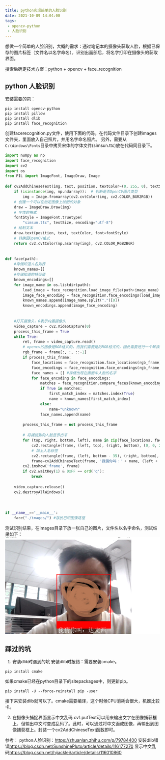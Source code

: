 ```yaml
---
title: python实现简单的人脸识别
date: 2021-10-09 14:04:00
tags: 
 - opencv-python
 - 人脸识别
---
```


想做一个简单的人脸识别，大概的需求：通过笔记本的摄像头获取人脸，根据已保存的图片标签（文件名以名字命名），识别出面部后，将名字打印在摄像头的获取界面。

搜索后确定技术方案：python + opencv + face_recognition
<!--more-->

## python 人脸识别

安装需要的包：
```
pip install opencv-python
pip install pillow
pip install dlib
pip install face_recognition
```
创建facerecognition.py文件，使用下面的代码。在代码文件目录下创建images文件夹，里面放入自己照片，并用名字命名照片。
另外，需要从```C:\Windows\Fonts```目录中拷贝宋体的字体文件(simsun.ttc)放在代码同目录下。

```python
import numpy as np
import face_recognition 
import cv2
import os
from PIL import ImageFont, ImageDraw, Image

def cv2AddChineseText(img, text, position, textColor=(0, 255, 0), textSize=30):
    if (isinstance(img, np.ndarray)):  # 判断是否OpenCV图片类型
        img = Image.fromarray(cv2.cvtColor(img, cv2.COLOR_BGR2RGB))
    # 创建一个可以在给定图像上绘图的对象
    draw = ImageDraw.Draw(img)
    # 字体的格式
    fontStyle = ImageFont.truetype(
        "simsun.ttc", textSize, encoding="utf-8")
    # 绘制文本
    draw.text(position, text, textColor, font=fontStyle)
    # 转换回OpenCV格式
    return cv2.cvtColor(np.asarray(img), cv2.COLOR_RGB2BGR)


def face(path):
    #存储知道人名列表
    known_names=[] 
    #存储知道的特征值
    known_encodings=[]
    for image_name in os.listdir(path):
        load_image = face_recognition.load_image_file(path+image_name) #加载图片
        image_face_encoding = face_recognition.face_encodings(load_image)[0] #获得128维特征值
        known_names.append(image_name.split(".")[0])
        known_encodings.append(image_face_encoding)

    
    #打开摄像头，0表示内置摄像头
    video_capture = cv2.VideoCapture(0) 
    process_this_frame = True
    while True:
        ret, frame = video_capture.read()
        # opencv的图像是BGR格式的，而我们需要是的RGB格式的，因此需要进行一个转换。
        rgb_frame = frame[:, :, ::-1]
        if process_this_frame:
            face_locations = face_recognition.face_locations(rgb_frame)#获得所有人脸位置
            face_encodings = face_recognition.face_encodings(rgb_frame, face_locations) #获得人脸特征值
            face_names = [] #存储出现在画面中人脸的名字
            for face_encoding in face_encodings:         
                matches = face_recognition.compare_faces(known_encodings, face_encoding,tolerance=0.5)
                if True in matches:
                    first_match_index = matches.index(True)
                    name = known_names[first_match_index]
                else:
                    name="unknown"
                face_names.append(name)

        process_this_frame = not process_this_frame

        # 将捕捉到的人脸显示出来
        for (top, right, bottom, left), name in zip(face_locations, face_names):
            cv2.rectangle(frame, (left, top), (right, bottom), (0, 0, 255), 2) # 画人脸矩形框
            # 加上人名标签
            cv2.rectangle(frame, (left, bottom - 35), (right, bottom), (0, 0, 255), cv2.FILLED)
            frame=cv2AddChineseText(frame, '我猜你叫：' + name, (left + 6, bottom - 6),(255, 255, 255), 30)
        cv2.imshow('frame', frame)
        if cv2.waitKey(1) & 0xFF == ord('q'):
            break

    video_capture.release()
    cv2.destroyAllWindows()



if __name__=='__main__':
    face("./images/") #存放已知图像路径
```


测试识别结果，在images目录下放一张自己的图片，文件名以名字命名，测试结果如下：
![识别结果](https://raw.githubusercontent.com/edsiongithub/blogimages/master/20210831/%E8%AF%86%E5%88%AB%E7%BB%93%E6%9E%9C.png)

## 踩过的坑
1. 安装dlib时遇到的坑
安装dlib时报错：需要安装cmake。
```
pip install cmake
```
如果cmake已经在python目录下的sitepackages中，则更新pip。
```
pip install -U --force-reinstall pip -user
```
接下来安装dlib就可以了。cmake需要编译，这个时候CPU消耗会很大，机器比较卡。

2. 在摄像头捕捉界面显示中文乱码
cv1.putText可以用来输出文字在图像捕获框上，但输出中文时变成乱码了。此时，可以通过将中文画成图像，再输出到图像捕获框上。封装一个cv2AddChineseText函数即可。

参考：
python人脸识别：<a href="https://zhuanlan.zhihu.com/p/79784400">https://zhuanlan.zhihu.com/p/79784400</a>
安装dlib错误<a href="https://blog.csdn.net/SunshinePluto/article/details/116177270">https://blog.csdn.net/SunshinePluto/article/details/116177270</a>
显示中文乱码<a href="https://blog.csdn.net/hijacklei/article/details/116010860">https://blog.csdn.net/hijacklei/article/details/116010860</a>

